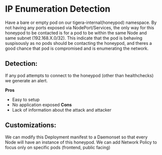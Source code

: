 # IP Enumeration Detection

Have a bare or empty pod on our tigera-internal(honeypod) namespace. By not having any ports exposed via NodePort/Services, the only way for this honeypod to be contacted is for a pod to be within the same Node and same subnet (192.168.X.0/32). This indicate that the pod is behaving suspisously as no pods should be contacting the honeypod, and theres a good chance that pod is compromised and is enumerating the network. 

## Detection:
If any pod attempts to connect to the honeypod (other than healthchecks) we generate an alert.

**Pros**
* Easy to setup
* No application exposed
**Cons**
* Lack of information about the attack and attacker


## Customizations:
We can modify this Deployment manifest to a Daemonset so that every Node will have an instance of this honeypod.
We can add Network Policy to focus only on specific pods (frontend, public facing) 

